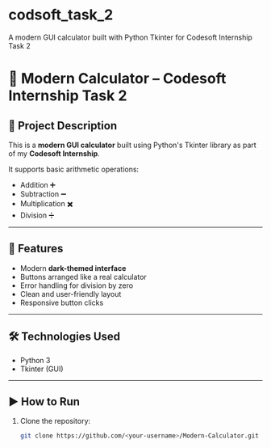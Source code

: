 # codsoft_task_2
A modern GUI calculator built with Python Tkinter for Codesoft Internship Task 2

# 🧮 Modern Calculator – Codesoft Internship Task 2

## 📌 Project Description
This is a **modern GUI calculator** built using Python's Tkinter library as part of my **Codesoft Internship**.

It supports basic arithmetic operations:
- Addition ➕
- Subtraction ➖
- Multiplication ✖️
- Division ➗

---

## 🚀 Features
- Modern **dark-themed interface**
- Buttons arranged like a real calculator
- Error handling for division by zero
- Clean and user-friendly layout
- Responsive button clicks

---

## 🛠️ Technologies Used
- Python 3
- Tkinter (GUI)

---

## ▶️ How to Run
1. Clone the repository:
   ```bash
   git clone https://github.com/<your-username>/Modern-Calculator.git
